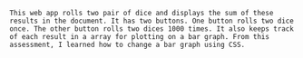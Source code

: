 

    This web app rolls two pair of dice and displays the sum of these results in the document. It has two buttons. One button rolls two dice once. The other button rolls two dices 1000 times. It also keeps track of each result in a array for plotting on a bar graph. From this assessment, I learned how to change a bar graph using CSS.   
